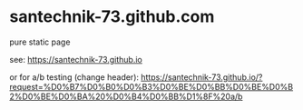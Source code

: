# santechnik-73.github.com
pure static page

see:
https://santechnik-73.github.io

or for a/b testing (change header):
https://santechnik-73.github.io/?request=%D0%B7%D0%B0%D0%B3%D0%BE%D0%BB%D0%BE%D0%B2%D0%BE%D0%BA%20%D0%B4%D0%BB%D1%8F%20a/b
